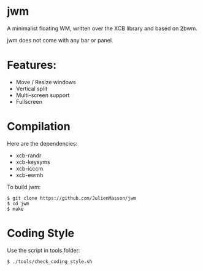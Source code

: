 jwm
===

A minimalist floating WM, written over the XCB library and based on 2bwm.

jwm does not come with any bar or panel.


Features:
=========

* Move / Resize windows
* Vertical split
* Multi-screen support
* Fullscreen


Compilation
============

Here are the dependencies:
+ xcb-randr
+ xcb-keysyms
+ xcb-icccm
+ xcb-ewmh

To build jwm:

    $ git clone https://github.com/JulienMasson/jwm
    $ cd jwm
    $ make


Coding Style
============

Use the script in tools folder:

    $ ./tools/check_coding_style.sh
